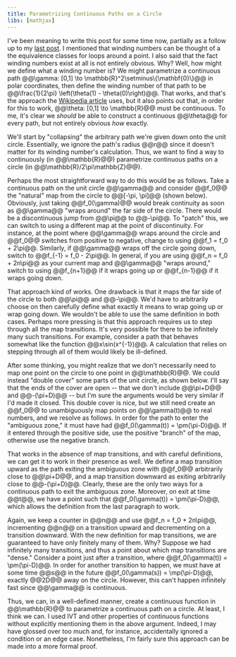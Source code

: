 ```yaml
---
title: Parametrizing Continuous Paths on a Circle
libs: [mathjax]
---
```


I've been meaning to write this post for some time now, partially as a follow up
to my [last post]({{page.previous.url}}). I mentioned that winding numbers can
be thought of a the equivalence classes for loops around a point. I also said
that the fact winding numbers exist at all is not entirely obvious. Why? Well,
how might we define what a winding number is? We might parametrize a continuous
path @@\gamma: [0,1] \to \mathbb{R}^2\setminus\\{\mathbf{0}\\}@@ in polar
coordinates, then define the winding number of that path to be @@\frac{1}{2\pi}
\left(\theta(1) - \theta(0)\right)@@. That works, and that's the approach the
[Wikipedia article](https://en.wikipedia.org/wiki/Winding_number) uses, but it
also points out that, in order for this to work, @@\theta: [0,1] \to
\mathbb{R}@@ must be continuous.  To me, it's clear we _should_ be able to
construct a continuous @@\theta@@ for every path, but not entirely obvious _how_
exactly.

We'll start by "collapsing" the arbitrary path we're given down onto the unit
circle. Essentially, we ignore the path's radius @@r@@ since it doesn't matter
for its winding number's calculation. Thus, we want to find a way to
continuously (in @@\mathbb{R}@@) parametrize continuous paths on a circle (in
@@\mathbb{R}/2\pi\mathbb{Z}@@).

Perhaps the most straightforward way to do this would be as follows. Take a
continuous path on the unit circle @@\gamma@@ and consider @@f_0@@ the "natural"
map from the circle to @@[-\pi, \pi]@@ (shown below). Obviously, just taking
@@f_0(\gamma)@@ would break continuity as soon as @@\gamma@@ "wraps around" the
far side of the circle. There would be a discontinuous jump from @@\pi@@ to
@@-\pi@@. To "patch" this, we can switch to using a different map at the point
of discontinuity. For instance, at the point where @@\gamma@@ wraps around the
circle and @@f_0@@ switches from positive to negative, change to using @@f_1 =
f_0 + 2\pi@@. Similarly, if @@\gamma@@ wraps off the circle going down, switch
to @@f_{-1} = f_0 - 2\pi@@. In general, if you are using @@f_n = f_0 + 2n\pi@@
as your current map and @@\gamma@@ "wraps around," switch to using @@f_{n+1}@@
if it wraps going up or @@f_{n-1}@@ if it wraps going down.

That approach kind of works. One drawback is that it maps the far side of the
circle to both @@\pi@@ and @@-\pi@@. We'd have to arbitrarily choose on then
carefully define what exactly it means to wrap going up or wrap going down. We
wouldn't be able to use the same definition in both cases. Perhaps more pressing
is that this approach requires us to step through all the map transitions. It's
very possible for there to be infinitely many such transitions. For example,
consider a path that behaves somewhat like the function @@x\sin(x^{-1})@@. A
calculation that relies on stepping through all of them would likely be
ill-defined.

After some thinking, you might realize that we don't necessarily need to map one
point on the circle to one point in @@\mathbb{R}@@. We could instead "double
cover" some parts of the unit circle, as shown below. I'll say that the ends of
the cover are open -- that we don't include @@\pi+D@@ and @@-(\pi+D)@@ -- but
I'm sure the arguments would be very similar if I'd made it closed. This double
cover is nice, but we still need create an @@f_0@@ to unambiguously map points
on @@\gamma(t)@@ to real numbers, and we resolve as follows. In order for the
path to enter the "ambiguous zone," it must have had @@f_0(\gamma(t)) =
\pm(\pi-D)@@.  If it entered through the positive side, use the positive
"branch" of the map, otherwise use the negative branch.

That works in the absence of map transitions, and with careful definitions, we
can get it to work in their presence as well. We define a map transition upward
as the path exiting the ambiguous zone with @@f_0@@ arbitrarily close to
@@\pi+D@@, and a map transition downward as exiting arbitrarily close to
@@-(\pi+D)@@. Clearly, these are the only two ways for a continuous path to exit
the ambiguous zone. Moreover, on exit at time @@t@@, we have a point such that
@@f_0(\gamma(t)) = \pm(\pi-D)@@, which allows the definition from the last
paragraph to work.

Again, we keep a counter in @@n@@ and use @@f_n = f_0 + 2n\pi@@, incrementing
@@n@@ on a transition upward and decrementing on a transition downward. With the
new definition for map transitions, we are guaranteed to have only finitely many
of them. Why? Suppose we had infinitely many transitions, and thus a point about
which map transitions are "dense." Consider a point just after a transition,
where @@f_0(\gamma(t)) = \pm(\pi-D)@@. In order for another transition to
happen, we must have at some time @@s@@ in the future @@f_0(\gamma(s)) =
\mp(\pi-D)@@, exactly @@2D@@ away on the circle. However, this can't happen
infinitely fast since @@\gamma@@ is continuous.

Thus, we can, in a well-defined manner, create a continuous function in
@@\mathbb{R}@@ to parametrize a continuous path on a circle. At least, I think
we can. I used IVT and other properties of continuous functions without
explicitly mentioning them in the above argument. Indeed, I may have glossed
over too much and, for instance, accidentally ignored a condition or an edge
case. Nonetheless, I'm fairly sure this approach can be made into a more formal
proof.

